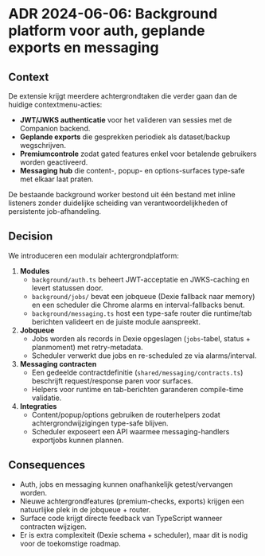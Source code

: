 # ADR 2024-06-06: Background platform voor auth, geplande exports en messaging

## Context

De extensie krijgt meerdere achtergrondtaken die verder gaan dan de huidige contextmenu-acties:

- **JWT/JWKS authenticatie** voor het valideren van sessies met de Companion backend.
- **Geplande exports** die gesprekken periodiek als dataset/backup wegschrijven.
- **Premiumcontrole** zodat gated features enkel voor betalende gebruikers worden geactiveerd.
- **Messaging hub** die content-, popup- en options-surfaces type-safe met elkaar laat praten.

De bestaande background worker bestond uit één bestand met inline listeners zonder duidelijke scheiding van verantwoordelijkheden of persistente job-afhandeling.

## Decision

We introduceren een modulair achtergrondplatform:

1. **Modules**
   - `background/auth.ts` beheert JWT-acceptatie en JWKS-caching en levert statussen door.
   - `background/jobs/` bevat een jobqueue (Dexie fallback naar memory) en een scheduler die Chrome alarms en interval-fallbacks benut.
   - `background/messaging.ts` host een type-safe router die runtime/tab berichten valideert en de juiste module aanspreekt.
2. **Jobqueue**
   - Jobs worden als records in Dexie opgeslagen (`jobs`-tabel, status + planmoment) met retry-metadata.
   - Scheduler verwerkt due jobs en re-scheduled ze via alarms/interval.
3. **Messaging contracten**
   - Een gedeelde contractdefinitie (`shared/messaging/contracts.ts`) beschrijft request/response paren voor surfaces.
   - Helpers voor runtime en tab-berichten garanderen compile-time validatie.
4. **Integraties**
   - Content/popup/options gebruiken de routerhelpers zodat achtergrondwijzigingen type-safe blijven.
   - Scheduler exposeert een API waarmee messaging-handlers exportjobs kunnen plannen.

## Consequences

- Auth, jobs en messaging kunnen onafhankelijk getest/vervangen worden.
- Nieuwe achtergrondfeatures (premium-checks, exports) krijgen een natuurlijke plek in de jobqueue + router.
- Surface code krijgt directe feedback van TypeScript wanneer contracten wijzigen.
- Er is extra complexiteit (Dexie schema + scheduler), maar dit is nodig voor de toekomstige roadmap.
